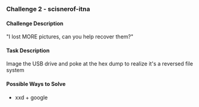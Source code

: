 ### Challenge 2 - scisnerof-itna

#### Challenge Description
"I lost MORE pictures, can you help recover them?"

#### Task Description
Image the USB drive and poke at the hex dump to realize it's a reversed file
system

#### Possible Ways to Solve
* xxd + google
